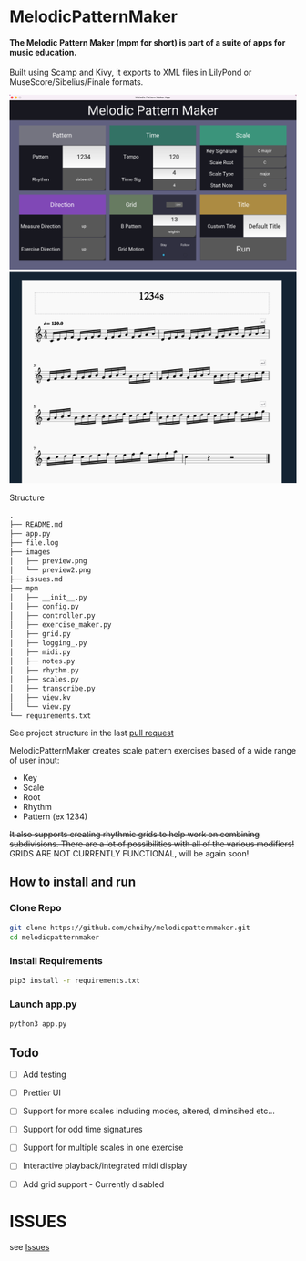 # MelodicPatternMaker
#### The Melodic Pattern Maker (mpm for short) is part of a suite of apps for music education.  
Built using Scamp and Kivy, it exports to XML files in LilyPond or MuseScore/Sibelius/Finale formats.


<img src="/images/preview.png">
<img src="/images/preview2.png">

Structure
```
.
├── README.md
├── app.py
├── file.log
├── images
│   ├── preview.png
│   └── preview2.png
├── issues.md
├── mpm
│   ├── __init__.py
│   ├── config.py
│   ├── controller.py
│   ├── exercise_maker.py
│   ├── grid.py
│   ├── logging_.py
│   ├── midi.py
│   ├── notes.py
│   ├── rhythm.py
│   ├── scales.py
│   ├── transcribe.py
│   ├── view.kv
│   └── view.py
└── requirements.txt
```

See project structure in the last <a href="https://github.com/chnihy/melodicpatternmaker/pull/2">pull request</a>


MelodicPatternMaker creates scale pattern exercises based of a wide range of user input:
  * Key
  * Scale
  * Root
  * Rhythm
  * Pattern (ex 1234)

~~It also supports creating rhythmic grids to help work on combining subdivisions. There are a lot of possibilities with all of the various modifiers!~~ GRIDS ARE NOT CURRENTLY FUNCTIONAL, will be again soon!

## How to install and run
### Clone Repo
```bash
git clone https://github.com/chnihy/melodicpatternmaker.git
cd melodicpatternmaker
```
### Install Requirements
```bash
pip3 install -r requirements.txt
```
### Launch app.py
```bash
python3 app.py
```

## Todo
- [ ] Add testing
- [ ] Prettier UI
- [ ] Support for more scales including modes, altered, diminsihed etc...
- [ ] Support for odd time signatures
- [ ] Support for multiple scales in one exercise
- [ ] Interactive playback/integrated midi display
- [ ] Add grid support - Currently disabled 


# ISSUES
see <a href="./issues.md">Issues</a>


